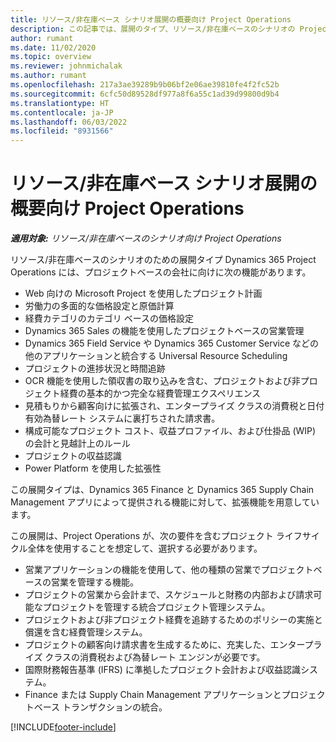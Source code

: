 ```yaml
---
title: リソース/非在庫ベース シナリオ展開の概要向け Project Operations
description: この記事では、展開のタイプ、リソース/非在庫ベースのシナリオの Project Operations について説明します。
author: rumant
ms.date: 11/02/2020
ms.topic: overview
ms.reviewer: johnmichalak
ms.author: rumant
ms.openlocfilehash: 217a3ae39289b9b06bf2e06ae39810fe4f2fc52b
ms.sourcegitcommit: 6cfc50d89528df977a8f6a55c1ad39d99800d9b4
ms.translationtype: HT
ms.contentlocale: ja-JP
ms.lasthandoff: 06/03/2022
ms.locfileid: "8931566"
---
```

# <a name="project-operations-for-resourcenon-stocked-based-scenarios-deployment-overview"></a>リソース/非在庫ベース シナリオ展開の概要向け Project Operations

_**適用対象:** リソース/非在庫ベースのシナリオ向け Project Operations_

リソース/非在庫ベースのシナリオのための展開タイプ Dynamics 365 Project Operations には、プロジェクトベースの会社に向けに次の機能があります。

- Web 向けの Microsoft Project を使用したプロジェクト計画
- 労働力の多面的な価格設定と原価計算
- 経費カテゴリのカテゴリ ベースの価格設定
- Dynamics 365 Sales の機能を使用したプロジェクトベースの営業管理
- Dynamics 365 Field Service や Dynamics 365 Customer Service などの他のアプリケーションと統合する Universal Resource Scheduling
- プロジェクトの進捗状況と時間追跡
- OCR 機能を使用した領収書の取り込みを含む、プロジェクトおよび非プロジェクト経費の基本的かつ完全な経費管理エクスペリエンス
- 見積もりから顧客向けに拡張され、エンタープライズ クラスの消費税と日付有効為替レート システムに裏打ちされた請求書。
- 構成可能なプロジェクト コスト、収益プロファイル、および仕掛品 (WIP) の会計と見越計上のルール
- プロジェクトの収益認識
- Power Platform を使用した拡張性

この展開タイプは、Dynamics 365 Finance と Dynamics 365 Supply Chain Management アプリによって提供される機能に対して、拡張機能を用意しています。

この展開は、Project Operations が、次の要件を含むプロジェクト ライフサイクル全体を使用することを想定して、選択する必要があります。

- 営業アプリケーションの機能を使用して、他の種類の営業でプロジェクトベースの営業を管理する機能。
- プロジェクトの営業から会計まで、スケジュールと財務の内部および請求可能なプロジェクトを管理する統合プロジェクト管理システム。
- プロジェクトおよび非プロジェクト経費を追跡するためのポリシーの実施と償還を含む経費管理システム。
- プロジェクトの顧客向け請求書を生成するために、充実した、エンタープライズ クラスの消費税および為替レート エンジンが必要です。
- 国際財務報告基準 (IFRS) に準拠したプロジェクト会計および収益認識システム。
- Finance または Supply Chain Management アプリケーションとプロジェクトベース トランザクションの統合。


[!INCLUDE[footer-include](../includes/footer-banner.md)]